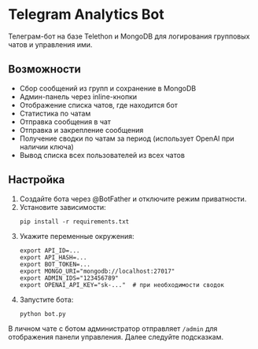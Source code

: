 # Telegram Analytics Bot

Телеграм-бот на базе Telethon и MongoDB для логирования групповых чатов и управления ими.

## Возможности
- Сбор сообщений из групп и сохранение в MongoDB
- Админ-панель через inline-кнопки
- Отображение списка чатов, где находится бот
- Статистика по чатам
- Отправка сообщения в чат
- Отправка и закрепление сообщения
- Получение сводки по чатам за период (использует OpenAI при наличии ключа)
- Вывод списка всех пользователей из всех чатов

## Настройка
1. Создайте бота через @BotFather и отключите режим приватности.
2. Установите зависимости:
   ```
   pip install -r requirements.txt
   ```
3. Укажите переменные окружения:
   ```
   export API_ID=...
   export API_HASH=...
   export BOT_TOKEN=...
   export MONGO_URI="mongodb://localhost:27017"
   export ADMIN_IDS="123456789"
   export OPENAI_API_KEY="sk-..."  # при необходимости сводок
   ```
4. Запустите бота:
   ```
   python bot.py
   ```

В личном чате с ботом администратор отправляет `/admin` для отображения панели управления. Далее следуйте подсказкам.
